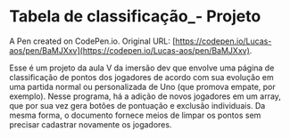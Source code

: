 # Tabela de classificação_- Projeto

A Pen created on CodePen.io. Original URL: [https://codepen.io/Lucas-aos/pen/BaMJXxv](https://codepen.io/Lucas-aos/pen/BaMJXxv).

Esse é um projeto da aula V da imersão dev que envolve uma página de classificação de pontos dos jogadores de acordo com sua evolução em uma partida normal ou personalizada de Uno (que promova empate, por exemplo). Nesse programa, há a adição de novos jogadores em um array, que por sua vez gera botões de pontuação e exclusão individuais. Da mesma forma, o documento fornece meios de limpar os pontos sem precisar cadastrar novamente os jogadores.
